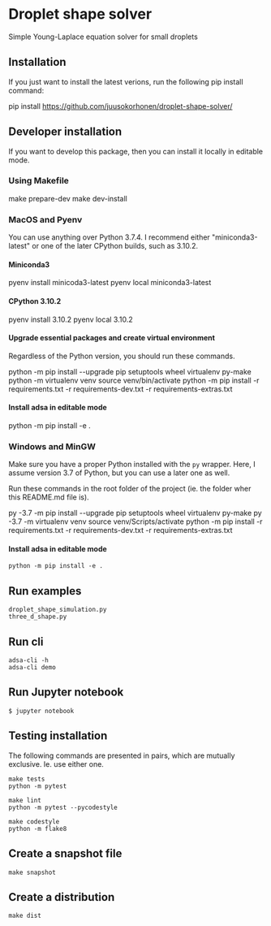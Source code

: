 # Droplet shape solver

Simple Young-Laplace equation solver for small droplets

## Installation

If you just want to install the latest verions, run the following pip install command:

  pip install https://github.com/juusokorhonen/droplet-shape-solver/

## Developer installation

If you want to develop this package, then you can install it locally in editable mode.

### Using Makefile

  make prepare-dev
  make dev-install

### MacOS and Pyenv

You can use anything over Python 3.7.4. I recommend either "miniconda3-latest" or one of the later CPython builds, such as 3.10.2.

#### Miniconda3

  pyenv install minicoda3-latest
  pyenv local miniconda3-latest

#### CPython 3.10.2

  pyenv install 3.10.2
  pyenv local 3.10.2

#### Upgrade essential packages and create virtual environment

Regardless of the Python version, you should run these commands.

  python -m pip install --upgrade pip setuptools wheel virtualenv py-make
  python -m virtualenv venv
  source venv/bin/activate
  python -m pip install -r requirements.txt -r requirements-dev.txt -r requirements-extras.txt

#### Install adsa in editable mode

  python -m pip install -e .

### Windows and MinGW

Make sure you have a proper Python installed with the `py` wrapper. Here, I assume version 3.7 of Python, but you can use a later one as well.

Run these commands in the root folder of the project (ie. the folder wher this README.md file is).

  py -3.7 -m pip install --upgrade pip setuptools wheel virtualenv py-make
  py -3.7 -m virtualenv venv
  source venv/Scripts/activate
  python -m pip install -r requirements.txt -r requirements-dev.txt -r requirements-extras.txt

#### Install adsa in editable mode

    python -m pip install -e .


## Run examples

    droplet_shape_simulation.py
    three_d_shape.py

## Run cli

    adsa-cli -h
    adsa-cli demo

## Run Jupyter notebook

    $ jupyter notebook

## Testing installation

The following commands are presented in pairs, which are mutually exclusive. Ie. use either one.

    make tests
    python -m pytest

    make lint
    python -m pytest --pycodestyle

    make codestyle
    python -m flake8

## Create a snapshot file

    make snapshot

## Create a distribution

    make dist
